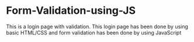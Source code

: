 # Form-Validation-using-JS
This is a login page with validation. This login page has been  done  by using basic HTML/CSS and form validation has been done by using JavaScript 
